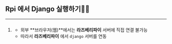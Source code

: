 ## Rpi 에서 Django 실행하기🏴‍☠️
---
1. ### []()
   - 외부 **브라우저(웹)**에서는 **라즈베리파이** 서버에 직접 연결 불가능
   - 따라서 **라즈베리파이** 에서 `django` 서버를 연동
